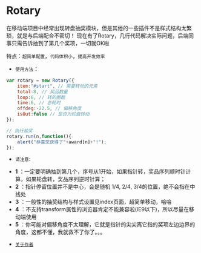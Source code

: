 # Rotary
在移动端项目中经常出现转盘抽奖模块，但是其他的一些插件不是样式结构太繁琐，就是与后端配合不密切！
现在有了Rotary，几行代码解决实际问题，后端同事只需告诉抽到了第几个奖项，一切就OK啦

特点：`超简单配置`，`代码体积小`，`提高开发效率`

* `使用方法`：

```javascript
var rotary = new Rotary({
	item:"#start", // 需要转动的元素
	total:8, // 奖品数量
	loop:6, // 转的圈数
	time:6, // 总耗时
	offdeg:-22.5, // 偏移角度
	isOut:false // 是否为轮盘转动
});

// 执行抽奖
rotary.run(n,function(){
	alert("恭喜您获得了"+award[n]+"!");
});

```
* `请注意`:

- **1** ：一定要明确抽到第几个，序号从1开始，如果指针转，奖品序列顺时针计算，如果轮盘转，奖品序列逆时针算；
- **2** ：指针停留位置并不是中心，会是随机 1/4, 2/4, 3/4的位置，绝不会指在中线处
- **3** ：一般性的抽奖结构与样式设置见index页面，超简单移动，哈哈
- **4** ：不支持transform属性的浏览器肯定不能兼容啦(IE9以下)，所以尽量在移动端使用
- **5** ：你可能对偏移角度不太理解，它就是指针的尖尖离它指的奖项左边边界的角度，这都不懂，我就救不了你了。。。

* [`关于作者`](http://www.douchaoyang.com)

